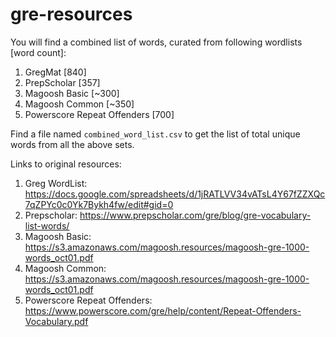 # gre-resources

You will find a combined list of words, curated from following wordlists [word count]:
1. GregMat [840]
2. PrepScholar [357]
3. Magoosh Basic [~300]
4. Magoosh Common [~350]
5. Powerscore Repeat Offenders [700]

Find a file named `combined_word_list.csv` to get the list of total unique words from all the above sets.


Links to original resources:
1. Greg WordList: https://docs.google.com/spreadsheets/d/1jRATLVV34vATsL4Y67fZZXQc7qZPYc0c0Yk7Bykh4fw/edit#gid=0
2. Prepscholar: https://www.prepscholar.com/gre/blog/gre-vocabulary-list-words/
3. Magoosh Basic: https://s3.amazonaws.com/magoosh.resources/magoosh-gre-1000-words_oct01.pdf
4. Magoosh Common: https://s3.amazonaws.com/magoosh.resources/magoosh-gre-1000-words_oct01.pdf
5. Powerscore Repeat Offenders: https://www.powerscore.com/gre/help/content/Repeat-Offenders-Vocabulary.pdf